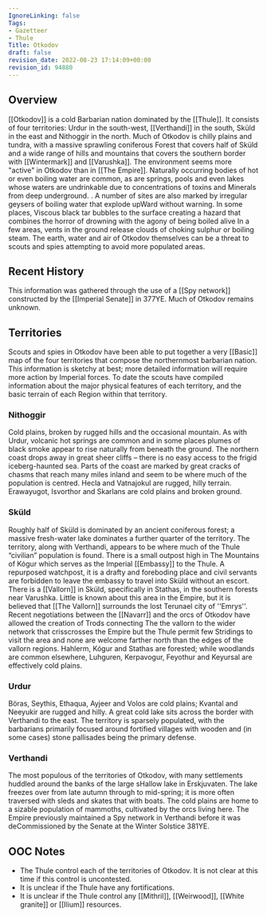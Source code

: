 ```yaml
---
IgnoreLinking: false
Tags:
- Gazetteer
- Thule
Title: Otkodov
draft: false
revision_date: 2022-08-23 17:14:09+00:00
revision_id: 94880
---
```


## Overview
[[Otkodov]] is a cold Barbarian nation dominated by the [[Thule]]. It consists of four territories: Urdur in the south-west, [[Verthandi]] in the south, Sküld in the east and Nithoggir in the north.
Much of Otkodov is chilly plains and tundra, with a massive sprawling coniferous Forest that covers half of Sküld and a wide range of hills and mountains that covers the southern border with [[Wintermark]] and [[Varushka]]. 
The environment seems more "active" in Otkodov than in [[The Empire]]. Naturally occurring bodies of hot or even boiling water are common, as are springs, pools and even lakes whose waters are undrinkable due to concentrations of toxins and Minerals from deep underground. . A number of sites are also marked by irregular geysers of boiling water that explode upWard without warning. In some places, Viscous black tar bubbles to the surface creating a hazard that combines the horror of drowning with the agony of being boiled alive In a few areas, vents in the ground release clouds of choking sulphur or boiling steam. The earth, water and air of Otkodov themselves can be a threat to scouts and spies attempting to avoid more populated areas.
## Recent History
This information was gathered through the use of a [[Spy network]] constructed by the [[Imperial Senate]] in 377YE. Much of Otkodov remains unknown.
## Territories
Scouts and spies in Otkodov have been able to put together a very [[Basic]] map of the four territories that compose the northernmost barbarian nation. This information is sketchy at best; more detailed information will require more action by Imperial forces. To date the scouts have compiled information about the major physical features of each territory, and the basic terrain of each Region within that territory.
### Nithoggir
Cold plains, broken by rugged hills and the occasional mountain. As with Urdur, volcanic hot springs are common and in some places plumes of black smoke appear to rise naturally from beneath the ground. The northern coast drops away in great sheer cliffs – there is no easy access to the frigid iceberg-haunted sea. Parts of the coast are marked by great cracks of chasms that reach many miles inland and seem to be where much of the population is centred.
Hecla and Vatnajokul are rugged, hilly terrain. Erawayugot, Isvorthor and Skarlans are cold plains and broken ground.
### Sküld
Roughly half of Sküld is dominated by an ancient coniferous forest; a massive fresh-water lake dominates a further quarter of the territory. The territory, along with Verthandi, appears to be where much of the Thule “civilian” population is found. There is a small outpost high in The Mountains of Kógur which serves as the Imperial [[Embassy]] to the Thule. A repurposed watchpost, it is a drafty and foreboding place and civil servants are forbidden to leave the embassy to travel into Sküld without an escort.
There is a [[Vallorn]] in Sküld, specifically in Stathas, in the southern forests near Varushka. Little is known about this area in the Empire, but it is believed that [[The Vallorn]] surrounds the lost Terunael city of ''Emrys''. Recent negotiations between the [[Navarr]] and the orcs of Otkodov have allowed the creation of Trods connecting The the vallorn to the wider network that crisscrosses the Empire but the Thule permit few Stridings to visit the area and none are welcome farther north than the edges of the vallorn regions. 
Hahlerm,  Kógur and Stathas are forested; while woodlands are common elsewhere, Luhguren, Kerpavogur, Feyothur and Keyursal are effectively cold plains.
### Urdur
Böras, Seythis, Ethaqua, Ayjeer and Volos are cold plains; Kvantal and Neeyukir are rugged and hilly. A great cold lake sits across the border with Verthandi to the east. The territory is sparsely populated, with the barbarians primarily focused around fortified villages with wooden and (in some cases) stone pallisades being the primary defense.
### Verthandi
The most populous of the territories of Otkodov, with many settlements huddled around the banks of the large sHallow lake in Erskjuvaten. The lake freezes over from late autumn through to mid-spring; it is more often traversed with sleds and skates that with boats. The cold plains are home to a sizable population of mammoths, cultivated by the orcs living here.
The Empire previously maintained a Spy network in Verthandi before it was deCommissioned by the Senate at the Winter Solstice 381YE.
## OOC Notes
* The Thule control each of the territories of Otkodov. It is not clear at this time if this control is uncontested.
* It is unclear if the Thule have any fortifications.
* It is unclear if the Thule control any [[Mithril]], [[Weirwood]], [[White granite]] or [[Ilium]] resources.